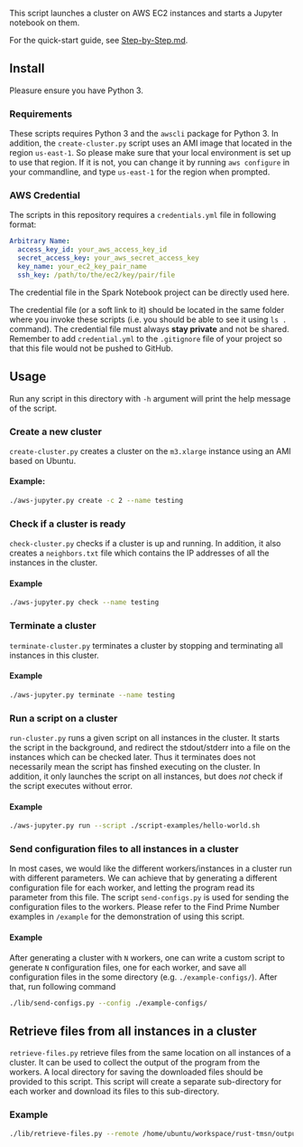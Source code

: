 This script launches a cluster on AWS EC2 instances and starts a Jupyter notebook on them.

For the quick-start guide, see [Step-by-Step.md](Step-by-Step.md).

## Install

Pleasure ensure you have Python 3.

### Requirements

These scripts requires Python 3 and the `awscli` package for Python 3. In addition,
the `create-cluster.py` script uses an AMI image that located in the region `us-east-1`.
So please make sure that your local environment is set up to use that region.
If it is not, you can change it by running `aws configure` in your commandline, and type
`us-east-1` for the region when prompted.


### AWS Credential

The scripts in this repository requires a `credentials.yml` file in following format:

```yaml
Arbitrary Name:
  access_key_id: your_aws_access_key_id
  secret_access_key: your_aws_secret_access_key
  key_name: your_ec2_key_pair_name
  ssh_key: /path/to/the/ec2/key/pair/file
```

The credential file in the Spark Notebook project can be directly used here.

The credential file (or a soft link to it) should be located in the same folder where
you invoke these scripts (i.e. you should be able to see it using `ls .` command).
The credential file must always **stay private** and not be shared. Remember to add
`credential.yml` to the `.gitignore` file of your project so that this
file would not be pushed to GitHub.


## Usage

Run any script in this directory with `-h` argument will print the help message of the script.


### Create a new cluster

`create-cluster.py` creates a cluster on the `m3.xlarge` instance using an AMI based on Ubuntu.

#### Example:

```bash
./aws-jupyter.py create -c 2 --name testing
```


### Check if a cluster is ready

`check-cluster.py` checks if a cluster is up and running. In addition, it also creates a
`neighbors.txt` file which contains the IP addresses of all the instances in the cluster.

#### Example

```bash
./aws-jupyter.py check --name testing
```


### Terminate a cluster

`terminate-cluster.py` terminates a cluster by stopping and terminating all instances
in this cluster.

#### Example
```bash
./aws-jupyter.py terminate --name testing
```


### Run a script on a cluster

`run-cluster.py` runs a given script on all instances in the cluster.
It starts the script in the background, and redirect the stdout/stderr
into a file on the instances which can be checked later.
Thus it terminates does not necessarily mean the script has finshed executing on the cluster.
In addition, it only launches the script on all instances, but does _not_ check if the script
executes without error.

#### Example
```bash
./aws-jupyter.py run --script ./script-examples/hello-world.sh
```


### Send configuration files to all instances in a cluster

In most cases, we would like the different workers/instances in a cluster run with
different parameters. We can achieve that by generating a different configuration file
for each worker, and letting the program read its parameter from this file.
The script `send-configs.py` is used for sending the configuration files to the workers.
Please refer to the Find Prime Number examples in `/example` for the demonstration of using
this script.

#### Example
After generating a cluster with `N` workers, one can write a custom script to generate `N`
configuration files, one for each worker, and save all configuration files in the some directory
(e.g. `./example-configs/`). After that, run following command

```bash
./lib/send-configs.py --config ./example-configs/
```


## Retrieve files from all instances in a cluster

`retrieve-files.py` retrieve files from the same location on all instances of a cluster.
It can be used to collect the output of the program from the workers.
A local directory for saving the downloaded files should be provided to this script.
This script will create a separate sub-directory for each worker and download its files
to this sub-directory.

### Example
```bash
./lib/retrieve-files.py --remote /home/ubuntu/workspace/rust-tmsn/output.txt --local ./_result/
```
